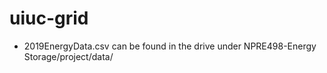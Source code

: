# uiuc-grid

* 2019EnergyData.csv can be found in the drive under NPRE498-Energy Storage/project/data/
